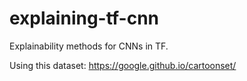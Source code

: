 # explaining-tf-cnn
Explainability methods for CNNs in TF.

Using this dataset: https://google.github.io/cartoonset/
